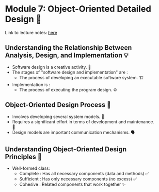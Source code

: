 # Module 7: Object-Oriented Detailed Design 🤖

Link to lecture notes: [here](https://docs.google.com/presentation/d/17xkv_kk2-amLLzpfOump2mSayx359pMx/edit#slide=id.p1)

## Understanding the Relationship Between Analysis, Design, and Implementation 💡

- Software design is a creative activity. 🎨
- The stages of "software design and implementation" are :
    - The process of developing an executable software system. 🏗️
- Implementation is :
    - The process of executing the program design. ⚙️

## Object-Oriented Design Process 📏

- Involves developing several system models. 📐
- Requires a significant effort in terms of development and maintenance. 🧰
- Design models are important communication mechanisms. 🗣️

## Understanding Object-Oriented Design Principles 🚩

- Well-formed class:
    - Complete   : Has all necessary components (data and methods) ✅
    - Sufficient : Has only necessary components (no excess) ✅
    - Cohesive   : Related components that work together ✨
